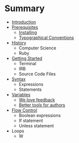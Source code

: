 # Summary

* [Introduction](README.md)
* [Prerequisites](prerequisites/README.md)
   * [Installing](prerequisites/installing.md)
   * [Typographical Conventions](prerequisites/typographical_conventions.md)
* [History](history/README.md)
   * Computer Science
   * Ruby
* [Getting Started](getting_started/README.md)
   * Terminal
   * IRB
   * Source Code Files
* [Syntax](syntax/README.md)
   * Expressions
   * Statements
* [Variables](variables/README.md)
   * [We love feedback](part2/feedback_please.md)
   * [Better tools for authors](part2/better_tools.md)
* [Flow Control](flow_control/README.md)
   * Boolean expressions
   * If statement
   * Unless statement
* Loops
  * W

